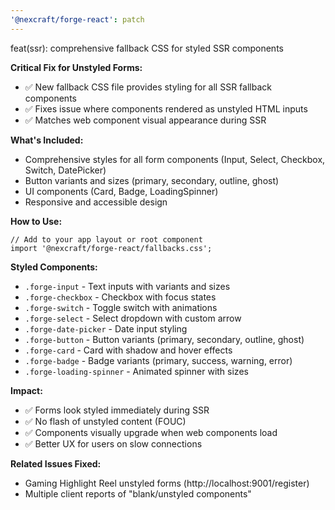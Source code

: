 ```yaml
---
'@nexcraft/forge-react': patch
---
```


feat(ssr): comprehensive fallback CSS for styled SSR components

**Critical Fix for Unstyled Forms:**
- ✅ New fallback CSS file provides styling for all SSR fallback components
- ✅ Fixes issue where components rendered as unstyled HTML inputs
- ✅ Matches web component visual appearance during SSR

**What's Included:**
- Comprehensive styles for all form components (Input, Select, Checkbox, Switch, DatePicker)
- Button variants and sizes (primary, secondary, outline, ghost)
- UI components (Card, Badge, LoadingSpinner)
- Responsive and accessible design

**How to Use:**
```tsx
// Add to your app layout or root component
import '@nexcraft/forge-react/fallbacks.css';
```

**Styled Components:**
- `.forge-input` - Text inputs with variants and sizes
- `.forge-checkbox` - Checkbox with focus states
- `.forge-switch` - Toggle switch with animations
- `.forge-select` - Select dropdown with custom arrow
- `.forge-date-picker` - Date input styling
- `.forge-button` - Button variants (primary, secondary, outline, ghost)
- `.forge-card` - Card with shadow and hover effects
- `.forge-badge` - Badge variants (primary, success, warning, error)
- `.forge-loading-spinner` - Animated spinner with sizes

**Impact:**
- ✅ Forms look styled immediately during SSR
- ✅ No flash of unstyled content (FOUC)
- ✅ Components visually upgrade when web components load
- ✅ Better UX for users on slow connections

**Related Issues Fixed:**
- Gaming Highlight Reel unstyled forms (http://localhost:9001/register)
- Multiple client reports of "blank/unstyled components"
